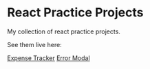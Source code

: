 # React Practice Projects

My collection of react practice projects.

See them live here:

[Expense Tracker](https://gifted-visvesvaraya-89526d.netlify.app/)
[Error Modal](https://gallant-boyd-3a4617.netlify.app/)

